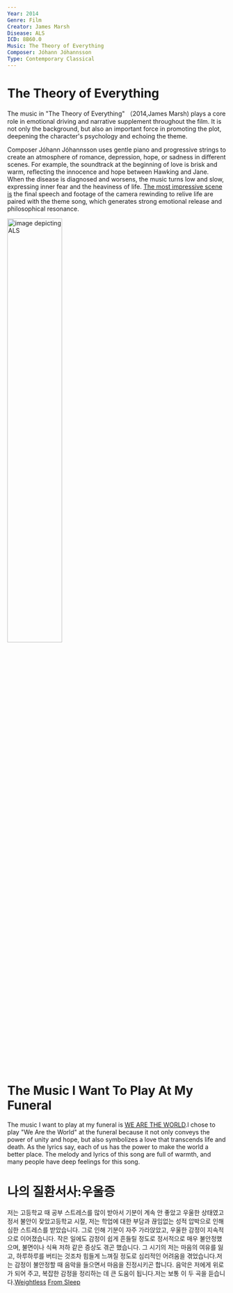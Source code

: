 ```yaml
---
Year: 2014
Genre: Film
Creator: James Marsh
Disease: ALS
ICD: 8B60.0
Music: The Theory of Everything
Composer: Jóhann Jóhannsson
Type: Contemporary Classical
---
```


# The Theory of Everything

The music in "The Theory of Everything" （2014,James Marsh) plays a core role in emotional driving and narrative supplement throughout the film. It is not only the background, but also an important force in promoting the plot, deepening the character's psychology and echoing the theme.

Composer Jóhann Jóhannsson uses gentle piano and progressive strings to create an atmosphere of romance, depression, hope, or sadness in different scenes. For example, the soundtrack at the beginning of love is brisk and warm, reflecting the innocence and hope between Hawking and Jane. When the disease is diagnosed and worsens, the music turns low and slow, expressing inner fear and the heaviness of life. [The most impressive scene is](https://www.youtube.com/watch?v=pZ3b1a2OnhQ)  the final speech and footage of the camera rewinding to relive life are paired with the theme song, which generates strong emotional release and philosophical resonance.

<img src="./zhang_yuwei.png" alt="image depicting ALS" style="width:50%;" />

# The Music I Want To Play At My Funeral
The music I want to play at my funeral is [WE ARE THE WORLD](https://www.youtube.com/watch?v=s3wNuru4U0I).I chose to play "We Are the World" at the funeral because it not only conveys the power of unity and hope, but also symbolizes a love that transcends life and death. As the lyrics say, each of us has the power to make the world a better place. The melody and lyrics of this song are full of warmth, and many people have deep feelings for this song.

# 나의 질환서사:우울증
저는 고등학교 때 공부 스트레스를 많이 받아서 기분이 계속 안 좋았고 우울한 상태였고 정서 불안이 잦았고등학교 시절, 저는 학업에 대한 부담과 끊임없는 성적 압박으로 인해 심한 스트레스를 받았습니다. 그로 인해 기분이 자주 가라앉았고, 우울한 감정이 지속적으로 이어졌습니다. 작은 일에도 감정이 쉽게 흔들릴 정도로 정서적으로 매우 불안정했으며, 불면이나 식욕 저하 같은 증상도 겪곤 했습니다. 그 시기의 저는 마음의 여유를 잃고, 하루하루를 버티는 것조차 힘들게 느껴질 정도로 심리적인 어려움을 겪었습니다.저는 감정이 불안정할 때 음악을 들으면서 마음을 진정시키곤 합니다. 음악은 저에게 위로가 되어 주고, 복잡한 감정을 정리하는 데 큰 도움이 됩니다.저는 보통 이 두 곡을 듣습니다.[Weightless](https://www.youtube.com/watch?v=UfcAVejslrU&list=RDUfcAVejslrU&start_radio=1) [From Sleep](https://www.youtube.com/watch?v=cZatNmQJV38&list=PL4D14bmfCxVXfTLDy0LjDg9kg0V42xcT2)
